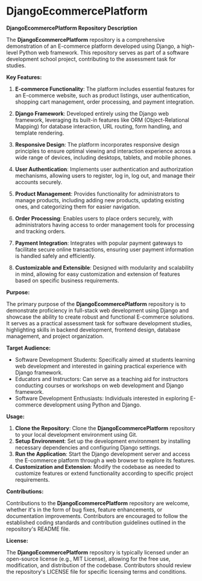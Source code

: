# DjangoEcommercePlatform
**DjangoEcommercePlatform Repository Description**

The **DjangoEcommercePlatform** repository is a comprehensive demonstration of an E-commerce platform developed using Django, a high-level Python web framework. This repository serves as part of a software development school project, contributing to the assessment task for studies.

**Key Features:**

1. **E-commerce Functionality**: The platform includes essential features for an E-commerce website, such as product listings, user authentication, shopping cart management, order processing, and payment integration.

2. **Django Framework**: Developed entirely using the Django web framework, leveraging its built-in features like ORM (Object-Relational Mapping) for database interaction, URL routing, form handling, and template rendering.

3. **Responsive Design**: The platform incorporates responsive design principles to ensure optimal viewing and interaction experience across a wide range of devices, including desktops, tablets, and mobile phones.

4. **User Authentication**: Implements user authentication and authorization mechanisms, allowing users to register, log in, log out, and manage their accounts securely.

5. **Product Management**: Provides functionality for administrators to manage products, including adding new products, updating existing ones, and categorizing them for easier navigation.

6. **Order Processing**: Enables users to place orders securely, with administrators having access to order management tools for processing and tracking orders.

7. **Payment Integration**: Integrates with popular payment gateways to facilitate secure online transactions, ensuring user payment information is handled safely and efficiently.

8. **Customizable and Extensible**: Designed with modularity and scalability in mind, allowing for easy customization and extension of features based on specific business requirements.

**Purpose:**

The primary purpose of the **DjangoEcommercePlatform** repository is to demonstrate proficiency in full-stack web development using Django and showcase the ability to create robust and functional E-commerce solutions. It serves as a practical assessment task for software development studies, highlighting skills in backend development, frontend design, database management, and project organization.

**Target Audience:**

- Software Development Students: Specifically aimed at students learning web development and interested in gaining practical experience with Django framework.
- Educators and Instructors: Can serve as a teaching aid for instructors conducting courses or workshops on web development and Django framework.
- Software Development Enthusiasts: Individuals interested in exploring E-commerce development using Python and Django.

**Usage:**

1. **Clone the Repository**: Clone the **DjangoEcommercePlatform** repository to your local development environment using Git.
2. **Setup Environment**: Set up the development environment by installing necessary dependencies and configuring Django settings.
3. **Run the Application**: Start the Django development server and access the E-commerce platform through a web browser to explore its features.
4. **Customization and Extension**: Modify the codebase as needed to customize features or extend functionality according to specific project requirements.

**Contributions:**

Contributions to the **DjangoEcommercePlatform** repository are welcome, whether it's in the form of bug fixes, feature enhancements, or documentation improvements. Contributors are encouraged to follow the established coding standards and contribution guidelines outlined in the repository's README file.

**License:**

The **DjangoEcommercePlatform** repository is typically licensed under an open-source license (e.g., MIT License), allowing for the free use, modification, and distribution of the codebase. Contributors should review the repository's LICENSE file for specific licensing terms and conditions.
